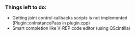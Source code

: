 ### Things left to do:

 - Getting joint control callbacks scripts is not implemented (Plugin::onInstancePass in plugin.cpp)
 - Smart completion like V-REP code editor (using QScintilla)

